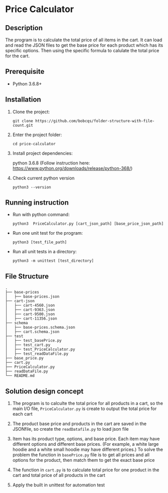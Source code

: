 # Price Calculator

## Description

The program is to calculate the total price of all items in the cart. It can load and read the JSON files to get the base price for each product which has its specific options. Then using the specific formula to calulate the total price for the cart.

## Prerequisite

- Python 3.6.8+

## Installation

1. Clone the project: 

   `git clone https://github.com/bobcqs/folder-structure-with-file-count.git`

2. Enter the project folder: 

   `cd price-calculator`

3. Install project dependencies: 

   python 3.6.8 (Follow instruction here: https://www.python.org/downloads/release/python-368/)

4. Check current python version

   `python3 --version`

## Running instruction

- Run with python command:

    `python3  PriceCalculator.py [cart_json_path] [base_price_json_path]`

- Run one unit test for the program:

    `python3 [test_file_path]`

- Run all unit tests in a directory:

    `python3 -m unittest [test_directory]`

## File Structure

    .
    ├── base-prices
    │   ├── base-prices.json
    ├── cart-json
    │   ├── cart-4560.json
    │   ├── cart-9363.json
    │   ├── cart-9500.json
    │   ├── cart-11356.json
    ├── schema
    │   ├── base-prices.schema.json
    │   ├── cart.schema.json
    ├── test
    │   ├── test_basePrice.py
    │   ├── test_cart.py
    │   ├── test_PriceCalculator.py
    │   ├── test_readDataFile.py
    ├── base_price.py
    ├── cart.py
    ├── PriceCalculator.py
    ├── readDataFile.py
    └── README.md

## Solution design concept
1. The program is to calculte the total price for all products in a cart, so the main I/O file, `PriceCalculator.py` is create to output the total price for each cart

2. The product base price and products in the cart are saved in the JSONfile, so create the `readDatafile.py` to load json file

3. Item has its product type, options, and base price. Each item may have different options and different base prices. (For example, a white large hoodie and a white small hoodie may have different prices.) To solve the problem the function in `basePrice.py` file is to get all prices and all options for the product, then match them to get the exact base price

4.  The function in `cart.py` is to calculate total price for one product in the cart and total price of all products in the cart

5. Apply the built in unittest for automation test 
